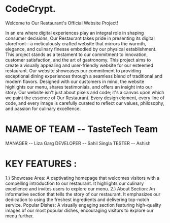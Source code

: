 # CodeCrypt.
Welcome to Our Restaurant's Official Website Project!

In an era where digital experiences play an integral role in shaping consumer decisions, Our Restaurant takes pride in presenting its digital storefront—a meticulously crafted website that mirrors the warmth, elegance, and culinary finesse embodied by our physical establishment. This project stands as a testament to our commitment to innovation, customer satisfaction, and the art of gastronomy.
This project aims to create a visually appealing and user-friendly website for our esteemed restaurant. Our website showcases our commitment to providing exceptional dining experiences through a seamless blend of traditional and modern flavors. Designed with our customers in mind, the website highlights our menu, shares testimonials, and offers an insight into our story.
Our website isn't just about pixels and code; it's a canvas upon which we paint the essence of Our Restaurant. Every design element, every line of code, and every image is carefully curated to reflect our values, philosophy, and passion for culinary excellence.
# NAME OF TEAM -- TasteTech Team
MANAGER -- Liza Garg
DEVELOPER -- Sahil Singla
TESTER -- Ashish
# KEY FEATURES :
1.) Showcase Area: A captivating homepage that welcomes visitors with a compelling introduction to our restaurant. It highlights our culinary excellence and invites users to explore our menu.
2.) About Section: An informative section that tells the story of our restaurant. It emphasizes our dedication to using the freshest ingredients and delivering top-notch service.
Popular Dishes: A visually engaging section featuring high-quality images of our most popular dishes, encouraging visitors to explore our menu further.





